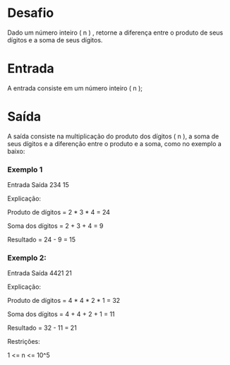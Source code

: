 # Desafio
Dado um número inteiro ( n ) , retorne a diferença entre o produto de seus dígitos e a soma de seus dígitos.

# Entrada
A entrada consiste em um número inteiro ( n );

# Saída
A saída consiste na multiplicação do produto dos dígitos ( n ), a soma de seus dígitos e a diferenção entre o produto e a soma, como no exemplo a baixo: 

### Exemplo 1

Entrada	Saída
234	     15

Explicação: 

Produto de dígitos = 2 * 3 * 4 = 24

Soma dos dígitos = 2 + 3 + 4 = 9

Resultado = 24 - 9 = 15

### Exemplo 2:

Entrada	Saída
4421	 21

Explicação: 

Produto de dígitos = 4 * 4 * 2 * 1 = 32

Soma dos dígitos = 4 + 4 + 2 + 1 = 11

Resultado = 32 - 11 = 21

Restrições:

1 <= n <= 10^5